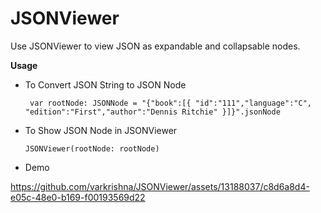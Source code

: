 # JSONViewer

  

Use JSONViewer to view JSON as expandable and collapsable nodes.

**Usage**

 - To Convert JSON String to JSON Node 
 
    

   ` var rootNode: JSONNode = "{"book":[{ "id":"111","language":"C", "edition":"First","author":"Dennis Ritchie" }]}".jsonNode`

 - To Show JSON Node in JSONViewer
 
    `JSONViewer(rootNode: rootNode)`

- Demo

https://github.com/varkrishna/JSONViewer/assets/13188037/c8d6a8d4-e05c-48e0-b169-f00193569d22
